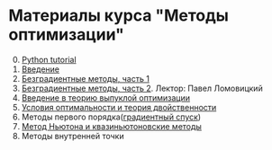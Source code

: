 # Материалы курса "Методы оптимизации"

0. [Python tutorial](./Python_tutorial.ipynb)
1. [Введение](./01-Intro/01-Intro.ipynb)
2. [Безградиентные методы, часть 1](./02-LocalSearch/02-LocalSearch.ipynb)
3. [Безградиентные методы, часть 2](./03-AdvancedDiscrete/03-AdvancedDiscrete.pdf). Лектор: Павел Ломовицкий
4. [Введение в теорию выпуклой оптимизации](./04-ConvexIntro/04-ConvexIntro.ipynb)
5. [Условия оптимальности и теория двойственности](./05-KKT/05-KKT.pdf)
6. Методы первого порядка([градиентный спуск](./06-GradDescent/Lecture6.ipynb))
7. [Метод Ньютона и квазиньютоновские методы](./07-Newton/Lecture7.ipynb)
8. Методы внутренней точки
